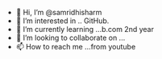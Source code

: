 - 👋 Hi, I’m @samridhisharm
- 👀 I’m interested in .. GitHub.
- 🌱 I’m currently learning ...b.com 2nd year
- 💞️ I’m looking to collaborate on ...
- 📫 How to reach me ...from youtube

<!---
samridhisharm/samridhisharm is a ✨ special ✨ repository because its `README.md` (this file) appears on your GitHub profile.
You can click the Preview link to take a look at your changes.
--->

